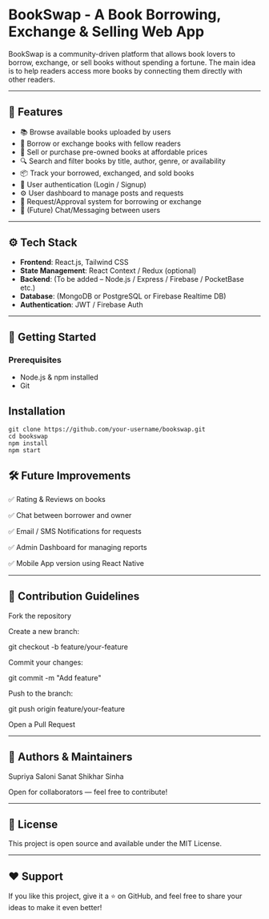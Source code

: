 # BookSwap - A Book Borrowing, Exchange & Selling Web App

BookSwap is a community-driven platform that allows book lovers to borrow, exchange, or sell books without spending a fortune. The main idea is to help readers access more books by connecting them directly with other readers.

---

## 🌟 Features

- 📚 Browse available books uploaded by users
- 🔄 Borrow or exchange books with fellow readers
- 💸 Sell or purchase pre-owned books at affordable prices
- 🔍 Search and filter books by title, author, genre, or availability
- 📦 Track your borrowed, exchanged, and sold books
- 🔐 User authentication (Login / Signup)
- ⚙️ User dashboard to manage posts and requests
- 📨 Request/Approval system for borrowing or exchange
- 💬 (Future) Chat/Messaging between users

---

## ⚙️ Tech Stack

- **Frontend**: React.js, Tailwind CSS
- **State Management**: React Context / Redux (optional)
- **Backend**: (To be added – Node.js / Express / Firebase / PocketBase etc.)
- **Database**: (MongoDB or PostgreSQL or Firebase Realtime DB)
- **Authentication**: JWT / Firebase Auth



---

## 🚀 Getting Started

### Prerequisites

- Node.js & npm installed
- Git

## Installation

```
git clone https://github.com/your-username/bookswap.git
cd bookswap
npm install
npm start
```

## 🛠 Future Improvements

✅ Rating & Reviews on books

✅ Chat between borrower and owner

✅ Email / SMS Notifications for requests

✅ Admin Dashboard for managing reports

✅ Mobile App version using React Native

---

## 📌 Contribution Guidelines

Fork the repository

Create a new branch:

git checkout -b feature/your-feature


Commit your changes:

git commit -m "Add feature"


Push to the branch:

git push origin feature/your-feature


Open a Pull Request

---

## 🙌 Authors & Maintainers

Supriya Saloni 
Sanat Shikhar Sinha

Open for collaborators — feel free to contribute!

---

## 📄 License

This project is open source and available under the MIT License.

---

## ❤️ Support

If you like this project, give it a ⭐ on GitHub, and feel free to share your ideas to make it even better!



